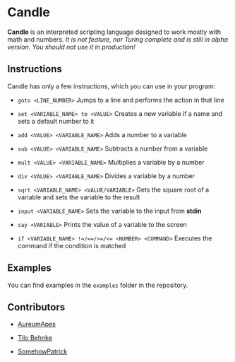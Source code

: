# Candle

**Candle** is an interpreted scripting language designed to work mostly with math and numbers. *It is not feature, nor Turing complete and is still in alpha version. You should not use it in production!*

## Instructions

Candle has only a few instructions, which you can use in your program:

- `goto <LINE_NUMBER>` Jumps to a line and performs the action in that line

- `set <VARIABLE_NAME> to <VALUE>` Creates a new variable if a name and sets a default number to it

- `add <VALUE> <VARIABLE_NAME>` Adds a number to a variable

- `sub <VALUE> <VARIABLE_NAME>` Subtracts a number from a variable

- `mult <VALUE> <VARIABLE_NAME>` Multiplies a variable by a number

- `div <VALUE> <VARIABLE_NAME>` Divides a variable by a number

- `sqrt <VARIABLE_NAME> <VALUE/VARIABLE>` Gets the square root of a variable and sets the variable to the result

- `input <VARIABLE_NAME>` Sets the variable to the input from **stdin**

- `say <VARIABLE>` Prints the value of a variable to the screen

- `if <VARIABLE_NAME> !=/==/>=/<= <NUMBER> <COMMAND>` Executes the command if the condition is matched

## Examples

You can find examples in the `examples`  folder in the repository.

## Contributors

- [AureumApes](https://github.com/AureumApes)

- [Tilo Behnke](https://github.com/TUBS1001)

- [SomehowPatrick](https://github.com/SomehowPatrick)
